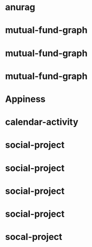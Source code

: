 # anurag
# mutual-fund-graph
# mutual-fund-graph
# mutual-fund-graph
# Appiness
# calendar-activity
# social-project
# social-project
# social-project
# social-project
# socal-project
